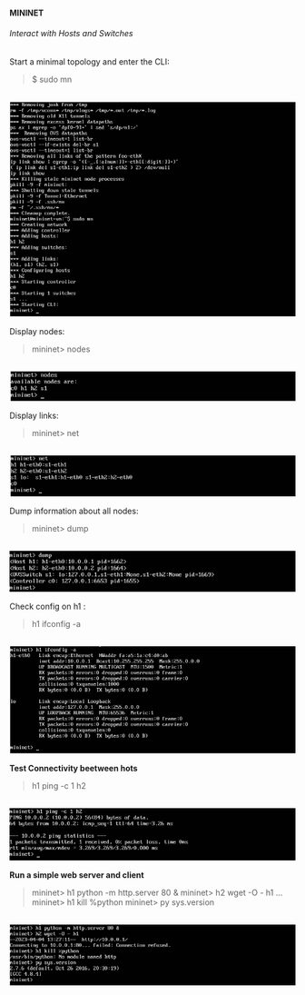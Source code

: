 #### MININET
###### Interact with Hosts and Switches
Start a minimal topology and enter the CLI:</br>
<blockquote>$ sudo mn</blockquote></br>
<img src="https://github.com/tritutur/tekn-cloud-computing/blob/main/minggu-04/mininet-1.PNG"/></br>

Display nodes:</br>
<blockquote>mininet> nodes</blockquote></br>
<img src="https://github.com/tritutur/tekn-cloud-computing/blob/main/minggu-04/mininet-2.PNG"/></br>

Display links:</br>
<blockquote>mininet> net</blockquote></br>
<img src="https://github.com/tritutur/tekn-cloud-computing/blob/main/minggu-04/mininet-3.PNG"/></br>

Dump information about all nodes:</br>
<blockquote>mininet> dump</blockquote></br>
<img src="https://github.com/tritutur/tekn-cloud-computing/blob/main/minggu-04/mininet-4.PNG"/></br>

Check config on h1 :</br>
<blockquote>h1 ifconfig -a</blockquote></br>
<img src="https://github.com/tritutur/tekn-cloud-computing/blob/main/minggu-04/mininet-5.PNG"/></br>

**Test Connectivity beetween hots**</br>
<blockquote>h1 ping -c 1 h2</blockquote></br>
<img src="https://github.com/tritutur/tekn-cloud-computing/blob/main/minggu-04/mininet-6.PNG"/></br>

**Run a simple web server and client**</br>
<blockquote>mininet> h1 python -m http.server 80 &
mininet> h2 wget -O - h1
...
mininet> h1 kill %python
mininet> py sys.version</blockquote></br>
<img src="https://github.com/tritutur/tekn-cloud-computing/blob/main/minggu-04/mininet-7.PNG"/></br>


